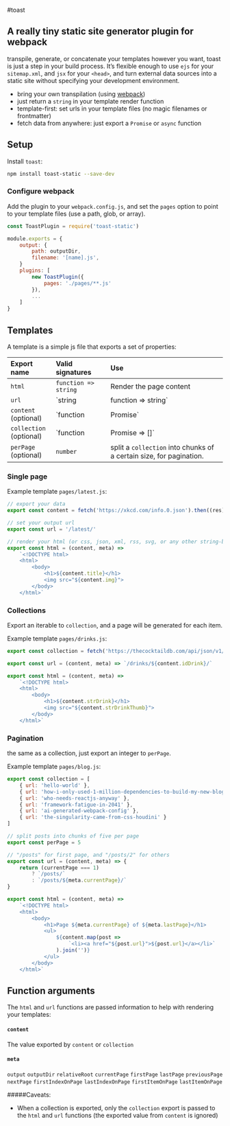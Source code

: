 #toast

## A really tiny static site generator plugin for webpack

transpile, generate, or concatenate your templates however you want, toast is just a step in your build process. It’s flexible enough to use `ejs` for your `sitemap.xml`, and `jsx` for your `<head>`, and turn external data sources into a static site without specifying your development environment.

- bring your own transpilation (using [webpack](https://webpack.js.org/))
- just return a `string` in your template render function
- template-first: set urls in your template files (no magic filenames or frontmatter)
- fetch data from anywhere: just export a `Promise` or `async` function


## Setup

Install `toast`:

```bash
npm install toast-static --save-dev
```

### Configure webpack

Add the plugin to your `webpack.config.js`, and set the `pages` option to point to your template files (use a path, glob, or array).


```js
const ToastPlugin = require('toast-static')

module.exports = {
    output: {
        path: outputDir,
        filename: '[name].js',
    }
    plugins: [
        new ToastPlugin({ 
            pages: './pages/**.js' 
        }),
        ...
    ]
}
```

## Templates

A template is a simple js file that exports a set of properties:

Export name | Valid signatures | Use |
:--- | :--- | :---
`html` | `function => string` |  Render the page content
`url` | `string|function => string` | Set the page url
`content`<br>(optional) | `function|Promise` | Fetch data. This function's return value is passed to `html` when the page is rendered.
`collection`<br>(optional) | `function|Promise => []` | Fetch a set of items. Each item is passed to the `html` function in turn to generate a set of pages.
`perPage`<br>(optional) | `number` |  split a `collection` into chunks of a certain size, for pagination.


### Single page

Example template `pages/latest.js`:

```js
// export your data
export const content = fetch('https://xkcd.com/info.0.json').then((res) => res.json())

// set your output url
export const url = '/latest/'

// render your html (or css, json, xml, rss, svg, or any other string-based format)
export const html = (content, meta) => 
    `<!DOCTYPE html>
    <html>
        <body>
            <h1>${content.title}</h1>
            <img src="${content.img}">
        </body>
    </html>`
```

### Collections

Export an iterable to `collection`, and a page will be generated for each item. 

Example template `pages/drinks.js`:

```js
export const collection = fetch('https://thecocktaildb.com/api/json/v1/1/filter.php?i=Mango').then((res) => res.json())

export const url = (content, meta) => `/drinks/${content.idDrink}/`

export const html = (content, meta) => 
    `<!DOCTYPE html>
    <html>
        <body>
            <h1>${content.strDrink}</h1>
            <img src="${content.strDrinkThumb}">
        </body>
    </html>`

```

### Pagination

the same as a collection, just export an integer to `perPage`.

Example template `pages/blog.js`:

```js
export const collection = [
    { url: 'hello-world' },
    { url: 'how-i-only-used-1-million-dependencies-to-build-my-new-blog' },
    { url: 'who-needs-reactjs-anyway' },
    { url: 'framework-fatigue-in-2041' },
    { url: 'ai-generated-webpack-config' },
    { url: 'the-singularity-came-from-css-houdini' }
]

// split posts into chunks of five per page
export const perPage = 5 

// "/posts" for first page, and "/posts/2" for others
export const url = (content, meta) => {
    return (currentPage === 1)
        ? `/posts/`
        : `/posts/${meta.currentPage}/`
}

export const html = (content, meta) => 
    `<!DOCTYPE html>
    <html>
        <body>
            <h1>Page ${meta.currentPage} of ${meta.lastPage}</h1>
            <ul>
                ${content.map(post => 
                    `<li><a href="${post.url}">${post.url}</a></li>`
                ).join('')}
            </ul>
        </body>
    </html>`
```


## Function arguments

The `html` and `url` functions are passed information to help with rendering your templates:

#### `content`
The value exported by `content` or `collection`

#### `meta`

`output` `outputDir` `relativeRoot`
`currentPage` `firstPage` `lastPage` `previousPage` `nextPage` `firstIndexOnPage` `lastIndexOnPage` `firstItemOnPage` `lastItemOnPage` 

#####Caveats:

- When a collection is exported, only the `collection` export is passed to the `html` and `url` functions (the exported value from `content` is ignored)


